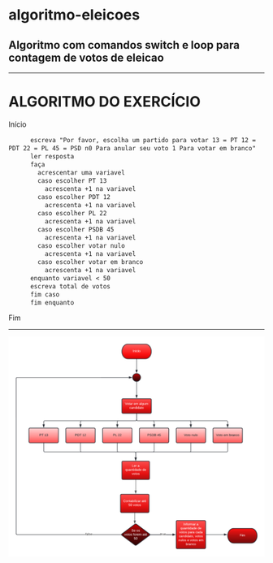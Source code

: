# algoritmo-eleicoes
## Algoritmo com comandos switch e loop para contagem de votos de eleicao
------------------------------------------------------
# ALGORITMO DO EXERCÍCIO

Início

          escreva "Por favor, escolha um partido para votar 13 = PT 12 = PDT 22 = PL 45 = PSD n0 Para anular seu voto 1 Para votar em branco"
          ler resposta
          faça
            acrescentar uma variavel
            caso escolher PT 13
              acrescenta +1 na variavel
            caso escolher PDT 12
              acrescenta +1 na variavel
            caso escolher PL 22
              acrescenta +1 na variavel
            caso escolher PSDB 45
              acrescenta +1 na variavel
            caso escolher votar nulo
              acrescenta +1 na variavel
            caso escolher votar em branco
              acrescenta +1 na variavel
          enquanto variavel < 50
          escreva total de votos
          fim caso
          fim enquanto
Fim


--------------------------------------------------------

![fluxograma](https://github.com/nathalysgomes/algoritmo-eleicoes/blob/main/exercicioeleicoes.png)

